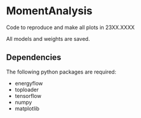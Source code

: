 # MomentAnalysis

Code to reproduce and make all plots in 23XX.XXXX

All models and weights are saved.


## Dependencies

The following python packages are required:

* energyflow
* toploader
* tensorflow
* numpy
* matplotlib
